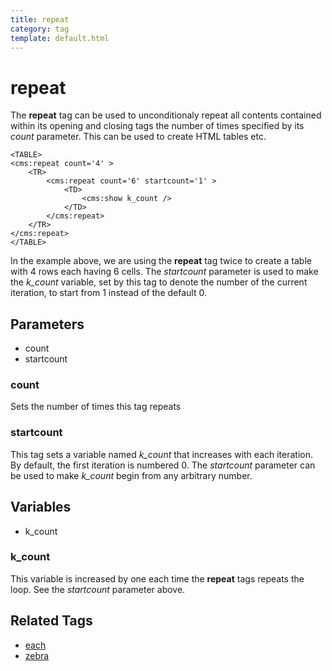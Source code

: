 ```yaml
---
title: repeat
category: tag
template: default.html
---
```


# repeat

The **repeat** tag can be used to unconditionaly repeat all contents contained within its opening and closing tags the number of times specified by its _count_ parameter. This can be used to create HTML tables etc.

```
<TABLE>
<cms:repeat count='4' >
    <TR>
        <cms:repeat count='6' startcount='1' >
            <TD>
                <cms:show k_count />
            </TD>
        </cms:repeat>
    </TR>
</cms:repeat>
</TABLE>
```

In the example above, we are using the **repeat** tag twice to create a table with 4 rows each having 6 cells. The _startcount_ parameter is used to make the _k\_count_ variable, set by this tag to denote the number of the current iteration, to start from 1 instead of the default 0\.

## Parameters

*   count
*   startcount

### count

Sets the number of times this tag repeats

### startcount

This tag sets a variable named _k\_count_ that increases with each iteration. By default, the first iteration is numbered 0\. The _startcount_ parameter can be used to make _k\_count_ begin from any arbitrary number.

## Variables

*   k\_count

### k_count

This variable is increased by one each time the **repeat** tags repeats the loop. See the _startcount_ parameter above.

## Related Tags

*   [each](../each.html)
*   [zebra](../zebra.html)
